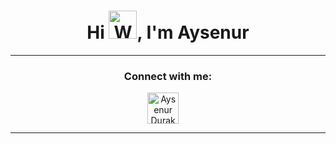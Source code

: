 <h1 align="center">Hi <img src="https://raw.githubusercontent.com/nixin72/nixin72/master/wave.gif" 
         alt="Waving hand animated gif"
         height="45"
         width="45" />, I'm Aysenur</h1>
<hr>


<h3 align="center">Connect with me:</h3>
<p align="center">
<a href="https://www.linkedin.com/in/aysenurdurak/" target="blank"><img align="center" src="https://img.icons8.com/cute-clipart/64/000000/linkedin.png" alt="Aysenur Durak" height="50" width="50" /></a>&nbsp;&nbsp;&nbsp;&nbsp;
</p>

<hr>
<!--
**aysnrdurak/aysnrdurak** is a ✨ _special_ ✨ repository because its `README.md` (this file) appears on your GitHub profile.

Here are some ideas to get you started:

- 🔭 I’m currently working on ...
- 🌱 I’m currently learning ...
- 👯 I’m looking to collaborate on ...
- 🤔 I’m looking for help with ...
- 💬 Ask me about ...
- 📫 How to reach me: ...
- 😄 Pronouns: ...
- ⚡ Fun fact: ...
-->
